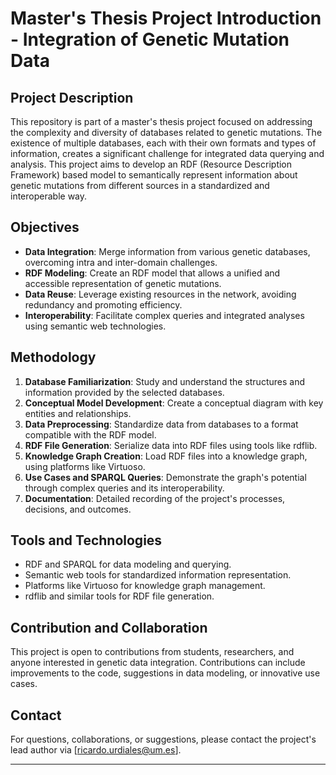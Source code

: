 # Master's Thesis Project Introduction - Integration of Genetic Mutation Data

## Project Description

This repository is part of a master's thesis project focused on addressing the complexity and diversity of databases related to genetic mutations. The existence of multiple databases, each with their own formats and types of information, creates a significant challenge for integrated data querying and analysis. This project aims to develop an RDF (Resource Description Framework) based model to semantically represent information about genetic mutations from different sources in a standardized and interoperable way.

## Objectives

- **Data Integration**: Merge information from various genetic databases, overcoming intra and inter-domain challenges.
- **RDF Modeling**: Create an RDF model that allows a unified and accessible representation of genetic mutations.
- **Data Reuse**: Leverage existing resources in the network, avoiding redundancy and promoting efficiency.
- **Interoperability**: Facilitate complex queries and integrated analyses using semantic web technologies.

## Methodology

1. **Database Familiarization**: Study and understand the structures and information provided by the selected databases.
2. **Conceptual Model Development**: Create a conceptual diagram with key entities and relationships.
3. **Data Preprocessing**: Standardize data from databases to a format compatible with the RDF model.
4. **RDF File Generation**: Serialize data into RDF files using tools like rdflib.
5. **Knowledge Graph Creation**: Load RDF files into a knowledge graph, using platforms like Virtuoso.
6. **Use Cases and SPARQL Queries**: Demonstrate the graph's potential through complex queries and its interoperability.
7. **Documentation**: Detailed recording of the project's processes, decisions, and outcomes.

## Tools and Technologies

- RDF and SPARQL for data modeling and querying.
- Semantic web tools for standardized information representation.
- Platforms like Virtuoso for knowledge graph management.
- rdflib and similar tools for RDF file generation.

## Contribution and Collaboration

This project is open to contributions from students, researchers, and anyone interested in genetic data integration. Contributions can include improvements to the code, suggestions in data modeling, or innovative use cases.

## Contact

For questions, collaborations, or suggestions, please contact the project's lead author via [ricardo.urdiales@um.es].

---

